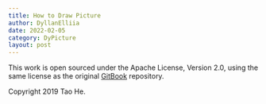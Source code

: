 ```yaml
---
title: How to Draw Picture
author: DyllanElliia
date: 2022-02-05
category: DyPicture
layout: post
---
```


This work is open sourced under the Apache License, Version 2.0, using the
same license as the original [GitBook](https://github.com/GitbookIO/gitbook) repository.

Copyright 2019 Tao He.
